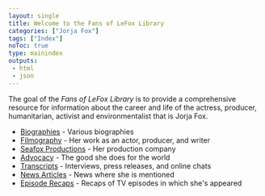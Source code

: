 ```yaml
---
layout: single
title: Welcome to the Fans of LeFox Library
categories: ["Jorja Fox"]
tags: ["Index"]
noToc: true
type: mainindex
outputs:
 - html
 - json
---
```


The goal of the *Fans of LeFox Library* is to provide a comprehensive resource for information about the career and life of the actress, producer, humanitarian, activist and environmentalist that is Jorja Fox.

* <a href="biographies/" title="Jorja Fox">Biographies</a> - Various biographies
* <a href="filmography/" title="Filmography">Filmography</a> - Her work as an actor, producer, and writer
* <a href="seafox/" title="Seafox Productions">Seafox Productions</a> - Her production company
* <a href="advocacy/" title="Advocacy">Advocacy</a> - The good she does for the world
* <a href="transcript/" title="Interviews">Transcripts</a> - Interviews, press releases, and online chats
* <a href="news/" title="News Articles">News Articles</a> - News where she is mentioned
* <a href="recaps/" title="Recaps">Episode Recaps</a> - Recaps of TV episodes in which she's appeared
